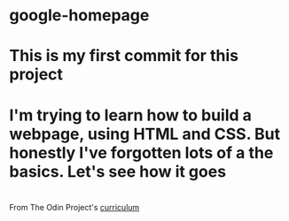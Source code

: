 # google-homepage
# This is my first commit for this project
# I'm trying to learn how to build a webpage, using HTML and CSS. But honestly I've forgotten lots of a the basics. Let's see how it goes
# 

From The Odin Project's [curriculum](http://www.theodinproject.com/web-development-101/html-css)

